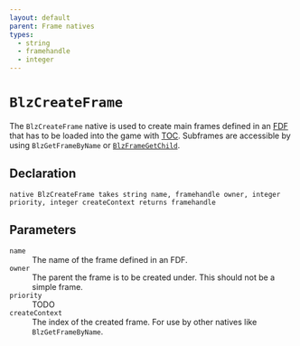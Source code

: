 ```yaml
---
layout: default
parent: Frame natives
types:
  - string
  - framehandle
  - integer
---
```


# `BlzCreateFrame`

The `BlzCreateFrame` native is used to create main frames defined in an [FDF](../../frames/FDF) that has to be loaded into the game with [TOC](../../frames/TOC). Subframes are accessible by using `BlzGetFrameByName` or [`BlzFrameGetChild`](BlzFrameGetChild).

## Declaration

```
native BlzCreateFrame takes string name, framehandle owner, integer priority, integer createContext returns framehandle
```

## Parameters
<dl>
  <dt><code>name</code></dt>
  <dd>The name of the frame defined in an FDF.</dd>

  <dt><code>owner</code></dt>
  <dd>The parent the frame is to be created under. This should not be a simple frame.</dd>
  
  <dt><code>priority</code></dt>
  <dd>TODO</dd>
  
  <dt><code>createContext</code></dt>
  <dd>The index of the created frame. For use by other natives like <code>BlzGetFrameByName</code>.</dd>
</dl>
